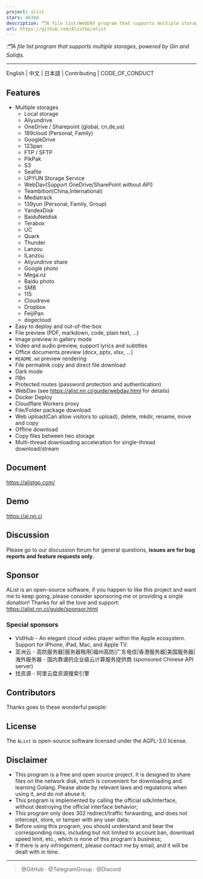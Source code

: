 ```yaml
---
project: alist
stars: 46344
description: 🗂️A file list/WebDAV program that supports multiple storages, powered by Gin and Solidjs. / 一个支持多存储的文件列表/WebDAV程序，使用 Gin 和 Solidjs。
url: https://github.com/AlistGo/alist
---
```


_🗂️A file list program that supports multiple storages, powered by Gin and Solidjs._

* * *

English | 中文 | 日本語 | Contributing | CODE\_OF\_CONDUCT

Features
--------

-   Multiple storages
    -   Local storage
    -   Aliyundrive
    -   OneDrive / Sharepoint (global, cn,de,us)
    -   189cloud (Personal, Family)
    -   GoogleDrive
    -   123pan
    -   FTP / SFTP
    -   PikPak
    -   S3
    -   Seafile
    -   UPYUN Storage Service
    -   WebDav(Support OneDrive/SharePoint without API)
    -   Teambition(China,International)
    -   Mediatrack
    -   139yun (Personal, Family, Group)
    -   YandexDisk
    -   BaiduNetdisk
    -   Terabox
    -   UC
    -   Quark
    -   Thunder
    -   Lanzou
    -   ILanzou
    -   Aliyundrive share
    -   Google photo
    -   Mega.nz
    -   Baidu photo
    -   SMB
    -   115
    -   Cloudreve
    -   Dropbox
    -   FeijiPan
    -   dogecloud
-   Easy to deploy and out-of-the-box
-   File preview (PDF, markdown, code, plain text, ...)
-   Image preview in gallery mode
-   Video and audio preview, support lyrics and subtitles
-   Office documents preview (docx, pptx, xlsx, ...)
-   `README.md` preview rendering
-   File permalink copy and direct file download
-   Dark mode
-   I18n
-   Protected routes (password protection and authentication)
-   WebDav (see https://alist.nn.ci/guide/webdav.html for details)
-   Docker Deploy
-   Cloudflare Workers proxy
-   File/Folder package download
-   Web upload(Can allow visitors to upload), delete, mkdir, rename, move and copy
-   Offline download
-   Copy files between two storage
-   Multi-thread downloading acceleration for single-thread download/stream

Document
--------

https://alistgo.com/

Demo
----

https://al.nn.ci

Discussion
----------

Please go to our discussion forum for general questions, **issues are for bug reports and feature requests only.**

Sponsor
-------

AList is an open-source software, if you happen to like this project and want me to keep going, please consider sponsoring me or providing a single donation! Thanks for all the love and support: https://alist.nn.ci/guide/sponsor.html

### Special sponsors

-   VidHub - An elegant cloud video player within the Apple ecosystem. Support for iPhone, iPad, Mac, and Apple TV.
-   亚洲云 - 高防服务器|服务器租用|福州高防|广东电信|香港服务器|美国服务器|海外服务器 - 国内靠谱的企业级云计算服务提供商 (sponsored Chinese API server)
-   找资源 - 阿里云盘资源搜索引擎

Contributors
------------

Thanks goes to these wonderful people:

License
-------

The `AList` is open-source software licensed under the AGPL-3.0 license.

Disclaimer
----------

-   This program is a free and open source project. It is designed to share files on the network disk, which is convenient for downloading and learning Golang. Please abide by relevant laws and regulations when using it, and do not abuse it;
-   This program is implemented by calling the official sdk/interface, without destroying the official interface behavior;
-   This program only does 302 redirect/traffic forwarding, and does not intercept, store, or tamper with any user data;
-   Before using this program, you should understand and bear the corresponding risks, including but not limited to account ban, download speed limit, etc., which is none of this program's business;
-   If there is any infringement, please contact me by email, and it will be dealt with in time.

* * *

> @GitHub · @TelegramGroup · @Discord
